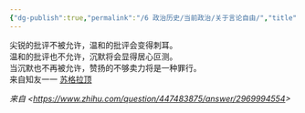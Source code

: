 ```yaml
---
{"dg-publish":true,"permalink":"/6 政治历史/当前政治/关于言论自由/","title":"关于言论自由"}
---
```



尖锐的批评不被允许，温和的批评会变得刺耳。  
温和的批评也不允许，沉默将会显得居心叵测。  
当沉默也不再被允许，赞扬的不够卖力将是一种罪行。  
来自知友一一 [苏格拉顶](https://www.zhihu.com/search?q=%E8%8B%8F%E6%A0%BC%E6%8B%89%E9%A1%B6&search_source=Entity&hybrid_search_source=Entity&hybrid_search_extra=%7B%22sourceType%22%3A%22answer%22%2C%22sourceId%22%3A2969885003%7D)

*来自 \<<https://www.zhihu.com/question/447483875/answer/2969994554>\>*

